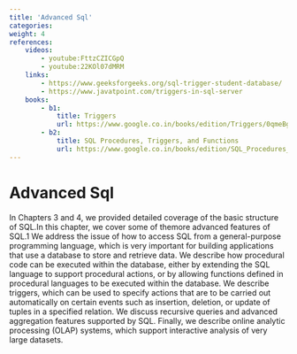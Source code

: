 ```yaml
---
title: 'Advanced Sql'
categories:
weight: 4
references:
    videos:
        - youtube:FttzCZICGpQ
        - youtube:22KOl07dMRM
    links:
        - https://www.geeksforgeeks.org/sql-trigger-student-database/
        - https://www.javatpoint.com/triggers-in-sql-server
    books:
        - b1:
            title: Triggers
            url: https://www.google.co.in/books/edition/Triggers/0qmeBgAAQBAJ?hl=en&gbpv=0
        - b2:
            title: SQL Procedures, Triggers, and Functions
            url: https://www.google.co.in/books/edition/SQL_Procedures_Triggers_and_Functions_on/nuALDAAAQBAJ?hl=en&gbpv=0
--- 
```


# Advanced Sql

In Chapters 3 and 4, we provided detailed coverage of the basic structure of SQL.In this chapter, we cover some of themore advanced features of SQL.1 We address the issue of how to access SQL from a general-purpose programming language, which is very important for building applications that use a database to store and retrieve data. We describe how procedural code can be executed within the database, either by extending the SQL language to support procedural actions, or by allowing functions defined in procedural languages to be executed within the database. We describe triggers, which can be used to specify actions that are to be carried out automatically on certain events such as insertion, deletion, or update of tuples in a specified relation. We discuss recursive queries and advanced aggregation features supported by SQL. Finally, we describe online analytic processing (OLAP) systems, which support interactive analysis of very large datasets.
